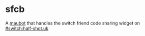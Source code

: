 # sfcb
A [maubot](https://github.com/maubot/maubot) that handles the switch friend code
sharing widget on [#switch:half-shot.uk](https://matrix.to/#/#switch:half-shot.uk)

